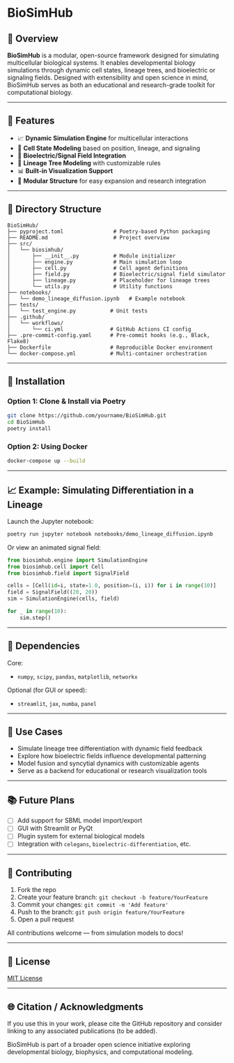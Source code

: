# BioSimHub

## 🧬 Overview
**BioSimHub** is a modular, open-source framework designed for simulating multicellular biological systems. It enables developmental biology simulations through dynamic cell states, lineage trees, and bioelectric or signaling fields. Designed with extensibility and open science in mind, BioSimHub serves as both an educational and research-grade toolkit for computational biology.

---

## 🚀 Features
- 📈 **Dynamic Simulation Engine** for multicellular interactions
- 🌱 **Cell State Modeling** based on position, lineage, and signaling
- 🧠 **Bioelectric/Signal Field Integration**
- 🧬 **Lineage Tree Modeling** with customizable rules
- 📊 **Built-in Visualization Support**
- 📁 **Modular Structure** for easy expansion and research integration

---

## 📂 Directory Structure
```
BioSimHub/
├── pyproject.toml                # Poetry-based Python packaging
├── README.md                     # Project overview
├── src/
│   └── biosimhub/
│       ├── __init__.py           # Module initializer
│       ├── engine.py             # Main simulation loop
│       ├── cell.py               # Cell agent definitions
│       ├── field.py              # Bioelectric/signal field simulator
│       ├── lineage.py            # Placeholder for lineage trees
│       └── utils.py              # Utility functions
├── notebooks/
│   └── demo_lineage_diffusion.ipynb   # Example notebook
├── tests/
│   └── test_engine.py           # Unit tests
├── .github/
│   └── workflows/
│       └── ci.yml               # GitHub Actions CI config
├── .pre-commit-config.yaml      # Pre-commit hooks (e.g., Black, Flake8)
├── Dockerfile                   # Reproducible Docker environment
└── docker-compose.yml           # Multi-container orchestration
```

---

## 🔧 Installation
### Option 1: Clone & Install via Poetry
```bash
git clone https://github.com/yourname/BioSimHub.git
cd BioSimHub
poetry install
```

### Option 2: Using Docker
```bash
docker-compose up --build
```

---

## 📈 Example: Simulating Differentiation in a Lineage
Launch the Jupyter notebook:
```bash
poetry run jupyter notebook notebooks/demo_lineage_diffusion.ipynb
```
Or view an animated signal field:
```python
from biosimhub.engine import SimulationEngine
from biosimhub.cell import Cell
from biosimhub.field import SignalField

cells = [Cell(id=i, state=1.0, position=(i, i)) for i in range(10)]
field = SignalField((20, 20))
sim = SimulationEngine(cells, field)

for _ in range(10):
    sim.step()
```

---

## 🧱 Dependencies
Core:
- `numpy`, `scipy`, `pandas`, `matplotlib`, `networkx`

Optional (for GUI or speed):
- `streamlit`, `jax`, `numba`, `panel`

---

## 🔬 Use Cases
- Simulate lineage tree differentiation with dynamic field feedback
- Explore how bioelectric fields influence developmental patterning
- Model fusion and syncytial dynamics with customizable agents
- Serve as a backend for educational or research visualization tools

---

## 📚 Future Plans
- [ ] Add support for SBML model import/export
- [ ] GUI with Streamlit or PyQt
- [ ] Plugin system for external biological models
- [ ] Integration with `celegans`, `bioelectric-differentiation`, etc.

---

## 🤝 Contributing
1. Fork the repo
2. Create your feature branch: `git checkout -b feature/YourFeature`
3. Commit your changes: `git commit -m 'Add feature'`
4. Push to the branch: `git push origin feature/YourFeature`
5. Open a pull request

All contributions welcome — from simulation models to docs!

---

## 📄 License
[MIT License](LICENSE)

---

## 🌐 Citation / Acknowledgments
If you use this in your work, please cite the GitHub repository and consider linking to any associated publications (to be added).

BioSimHub is part of a broader open science initiative exploring developmental biology, biophysics, and computational modeling.

